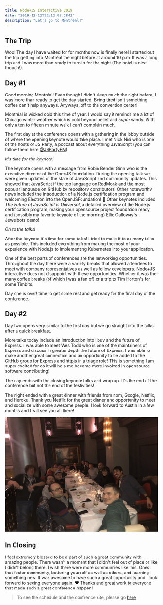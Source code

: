 ```yaml
---
title: Node+JS Interactive 2019
date: "2019-12-12T22:12:03.284Z"
description: "Let's go to Montréal!"
---
```


## The Trip

Woo! The day I have waited for for months now is finally here! I started out the trip getting into Montréal the night before at around 10 p.m. It was a long trip and I was more than ready to turn in for the night (The hotel is nice though!). 

## Day #1

Good morning Montréal! Even though I didn't sleep much the night before, I was more than ready to get the day started. Being tired isn't something coffee can't help anyways. Anyways, off to the convention center! 

Montréal is wicked cold this time of year. I would say it reminds me a lot of Chicago winter weather which is cold beyond belief and _super_ windy. With only a ten to fifteen minute walk I can't complain much.

The first day at the conference opens with a gathering in the lobby outside of where the opening keynote would take place. I met Nick Nisi who is one of the hosts of JS Party, a podcast about everything JavaScript (you can follow them here [@JSPartyFM](https://twitter.com/JSPartyFM)). 

_It's time for the keynote!_

The keynote opens with a message from Robin Bender Ginn who is the executive director of the OpenJS foundation. During the opening talk we were given updates of the state of JavaScript and community updates. This showed that JavaScript if the top language on RedMonk and the most popular language on GitHub by repository contributors! Other noteworthy news included the introduction of a Node.js certification program and welcoming Electron into the OpenJSFoundation! 🎉 Other keynotes included _The Future of JavaScript is Universal_, a detailed overview of the Node.js certification program, making your opensource project foundation ready, and (possibly my favorite keynote of the morning) Ellie Galloway's Jewelbots demo!

_On to the talks!_

After the keynote it's time for some talks! I tried to make it to as many talks as possible. This included everything from making the most of your experience with Node.js to implementing Kubernetes into your application. 

One of the best parts of conferences are the networking opportunities. Throughout the day there were a variety breaks that allowed attendees to meet with company representatives as well as fellow developers. Node+JS interactive does not disappoint with these opportunities. Whether it was the many coffee breaks (of which I was a fan of) or a trip to Tim Horton's for some Timbits.

Day one is over! time to get some rest and get ready for the final day of the conference. 

## Day #2

Day two opens very similar to the first day but we go straight into the talks after a quick breakfast.

More talks today include an introduction into libuv and the future of Express. I was able to meet Wes Todd who is one of the maintainers of Express and discuss in greater depth the future of Express. I was able to make another great connection and an opportunity to be added to the GitHub group for Express and httpjs in a triage role! This is something I am super excited for as it will help me become more involved in opensource software contributing!

The day ends with the closing keynote talks and wrap up. It's the end of the conference but not the end of the festivities!

The night ended with a great dinner with friends from npm, Google, Netflix, and Heroku. Thank you Netflix for the great dinner and opportunity to meet and socialize with some awesome people. I look forward to Austin in a few months and I will see you all there!

![dinner](./dinner.jpeg)

## In Closing 

I feel extremely blessed to be a part of such a great community with amazing people. There wasn't a moment that I didn't feel out of place or like I didn't belong there. I wish there were more communities like this. Ones that foster community, bettering yourself as well as others, and learning something new. It was awesome to have such a great opportunity and I look forward to seeing everyone again. ❤️ Thanks and great work to everyone that made such a great conference happen! 

> To see the schedule and the confrence site, please go [here](https://events19.linuxfoundation.org/events/nodejs-interactive-2019/program/schedule/)






